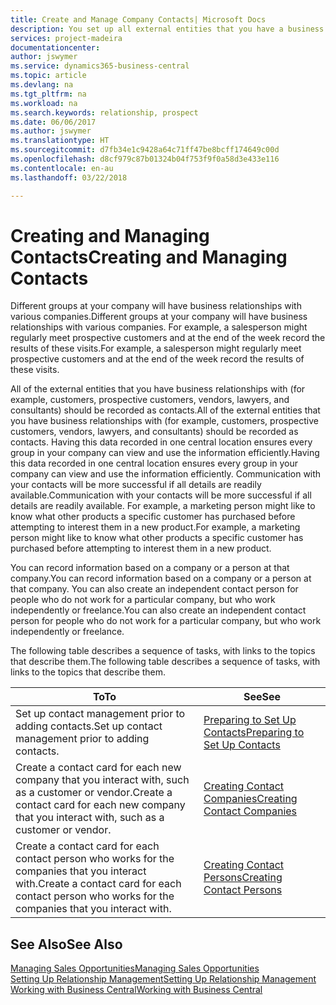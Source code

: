 ```yaml
---
title: Create and Manage Company Contacts| Microsoft Docs
description: You set up all external entities that you have a business relationship with (such as prospects, customers, vendors, and consultants) as contacts.
services: project-madeira
documentationcenter: 
author: jswymer
ms.service: dynamics365-business-central
ms.topic: article
ms.devlang: na
ms.tgt_pltfrm: na
ms.workload: na
ms.search.keywords: relationship, prospect
ms.date: 06/06/2017
ms.author: jswymer
ms.translationtype: HT
ms.sourcegitcommit: d7fb34e1c9428a64c71ff47be8bcff174649c00d
ms.openlocfilehash: d8cf979c87b01324b04f753f9f0a58d3e433e116
ms.contentlocale: en-au
ms.lasthandoff: 03/22/2018

---
```

# <a name="creating-and-managing-contacts"></a><span data-ttu-id="923c8-103">Creating and Managing Contacts</span><span class="sxs-lookup"><span data-stu-id="923c8-103">Creating and Managing Contacts</span></span>
<span data-ttu-id="923c8-104">Different groups at your company will have business relationships with various companies.</span><span class="sxs-lookup"><span data-stu-id="923c8-104">Different groups at your company will have business relationships with various companies.</span></span> <span data-ttu-id="923c8-105">For example, a salesperson might regularly meet prospective customers and at the end of the week record the results of these visits.</span><span class="sxs-lookup"><span data-stu-id="923c8-105">For example, a salesperson might regularly meet prospective customers and at the end of the week record the results of these visits.</span></span>

<span data-ttu-id="923c8-106">All of the external entities that you have business relationships with (for example, customers, prospective customers, vendors, lawyers, and consultants) should be recorded as contacts.</span><span class="sxs-lookup"><span data-stu-id="923c8-106">All of the external entities that you have business relationships with (for example, customers, prospective customers, vendors, lawyers, and consultants) should be recorded as contacts.</span></span> <span data-ttu-id="923c8-107">Having this data recorded in one central location ensures every group in your company can view and use the information efficiently.</span><span class="sxs-lookup"><span data-stu-id="923c8-107">Having this data recorded in one central location ensures every group in your company can view and use the information efficiently.</span></span> <span data-ttu-id="923c8-108">Communication with your contacts will be more successful if all details are readily available.</span><span class="sxs-lookup"><span data-stu-id="923c8-108">Communication with your contacts will be more successful if all details are readily available.</span></span> <span data-ttu-id="923c8-109">For example, a marketing person might like to know what other products a specific customer has purchased before attempting to interest them in a new product.</span><span class="sxs-lookup"><span data-stu-id="923c8-109">For example, a marketing person might like to know what other products a specific customer has purchased before attempting to interest them in a new product.</span></span>

<span data-ttu-id="923c8-110">You can record information based on a company or a person at that company.</span><span class="sxs-lookup"><span data-stu-id="923c8-110">You can record information based on a company or a person at that company.</span></span> <span data-ttu-id="923c8-111">You can also create an independent contact person for people who do not work for a particular company, but who work independently or freelance.</span><span class="sxs-lookup"><span data-stu-id="923c8-111">You can also create an independent contact person for people who do not work for a particular company, but who work independently or freelance.</span></span>

<span data-ttu-id="923c8-112">The following table describes a sequence of tasks, with links to the topics that describe them.</span><span class="sxs-lookup"><span data-stu-id="923c8-112">The following table describes a sequence of tasks, with links to the topics that describe them.</span></span>

| <span data-ttu-id="923c8-113">To</span><span class="sxs-lookup"><span data-stu-id="923c8-113">To</span></span> | <span data-ttu-id="923c8-114">See</span><span class="sxs-lookup"><span data-stu-id="923c8-114">See</span></span> |
| --- | --- |
| <span data-ttu-id="923c8-115">Set up contact management prior to adding contacts.</span><span class="sxs-lookup"><span data-stu-id="923c8-115">Set up contact management prior to adding contacts.</span></span> |[<span data-ttu-id="923c8-116">Preparing to Set Up Contacts</span><span class="sxs-lookup"><span data-stu-id="923c8-116">Preparing to Set Up Contacts</span></span>](marketing-setup-contacts.md) |
| <span data-ttu-id="923c8-117">Create a contact card for each new company that you interact with, such as a customer or vendor.</span><span class="sxs-lookup"><span data-stu-id="923c8-117">Create a contact card for each new company that you interact with, such as a customer or vendor.</span></span> |[<span data-ttu-id="923c8-118">Creating Contact Companies</span><span class="sxs-lookup"><span data-stu-id="923c8-118">Creating Contact Companies</span></span>](marketing-create-contact-companies.md) |
| <span data-ttu-id="923c8-119">Create a contact card for each contact person who works for the companies that you interact with.</span><span class="sxs-lookup"><span data-stu-id="923c8-119">Create a contact card for each contact person who works for the companies that you interact with.</span></span> |[<span data-ttu-id="923c8-120">Creating Contact Persons</span><span class="sxs-lookup"><span data-stu-id="923c8-120">Creating Contact Persons</span></span>](marketing-create-contact-persons.md) |

## <a name="see-also"></a><span data-ttu-id="923c8-121">See Also</span><span class="sxs-lookup"><span data-stu-id="923c8-121">See Also</span></span>
[<span data-ttu-id="923c8-122">Managing Sales Opportunities</span><span class="sxs-lookup"><span data-stu-id="923c8-122">Managing Sales Opportunities</span></span>](marketing-manage-sales-opportunities.md)  
[<span data-ttu-id="923c8-123">Setting Up Relationship Management</span><span class="sxs-lookup"><span data-stu-id="923c8-123">Setting Up Relationship Management</span></span>](marketing-setup-marketing.md)  
[<span data-ttu-id="923c8-124">Working with Business Central</span><span class="sxs-lookup"><span data-stu-id="923c8-124">Working with Business Central</span></span>](ui-work-product.md)  

